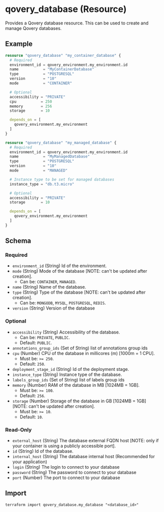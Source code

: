 # qovery_database (Resource)

Provides a Qovery database resource. This can be used to create and manage Qovery databases.


## Example
```terraform
resource "qovery_database" "my_container_database" {
  # Required
  environment_id = qovery_environment.my_environment.id
  name           = "MyContainerDatabase"
  type           = "POSTGRESQL"
  version        = "10"
  mode           = "CONTAINER"

  # Optional
  accessibility = "PRIVATE"
  cpu           = 250
  memory        = 256
  storage       = 10

  depends_on = [
    qovery_environment.my_environment
  ]
}

resource "qovery_database" "my_managed_database" {
  # Required
  environment_id = qovery_environment.my_environment.id
  name           = "MyManagedDatabase"
  type           = "POSTGRESQL"
  version        = "10"
  mode           = "MANAGED"

  # Instance type to be set for managed databases
  instance_type = "db.t3.micro"

  # Optional
  accessibility = "PRIVATE"
  storage       = 10

  depends_on = [
    qovery_environment.my_environment
  ]
}
```

<!-- schema generated by tfplugindocs -->
## Schema

### Required

- `environment_id` (String) Id of the environment.
- `mode` (String) Mode of the database [NOTE: can't be updated after creation].
	- Can be: `CONTAINER`, `MANAGED`.
- `name` (String) Name of the database.
- `type` (String) Type of the database [NOTE: can't be updated after creation].
	- Can be: `MONGODB`, `MYSQL`, `POSTGRESQL`, `REDIS`.
- `version` (String) Version of the database

### Optional

- `accessibility` (String) Accessibility of the database.
	- Can be: `PRIVATE`, `PUBLIC`.
	- Default: `PUBLIC`.
- `annotations_group_ids` (Set of String) list of annotations group ids
- `cpu` (Number) CPU of the database in millicores (m) [1000m = 1 CPU].
	- Must be: `>= 250`.
	- Default: `250`.
- `deployment_stage_id` (String) Id of the deployment stage.
- `instance_type` (String) Instance type of the database.
- `labels_group_ids` (Set of String) list of labels group ids
- `memory` (Number) RAM of the database in MB [1024MB = 1GB].
	- Must be: `>= 100`.
	- Default: `256`.
- `storage` (Number) Storage of the database in GB [1024MB = 1GB] [NOTE: can't be updated after creation].
	- Must be: `>= 10`.
	- Default: `10`.

### Read-Only

- `external_host` (String) The database external FQDN host [NOTE: only if your container is using a publicly accessible port].
- `id` (String) Id of the database.
- `internal_host` (String) The database internal host (Recommended for your application)
- `login` (String) The login to connect to your database
- `password` (String) The password to connect to your database
- `port` (Number) The port to connect to your database
## Import
```shell
terraform import qovery_database.my_database "<database_id>"
```
